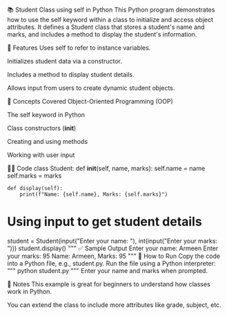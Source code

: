 📚 Student Class using self in Python
This Python program demonstrates how to use the self keyword within a class to initialize and access object attributes. It defines a Student class that stores a student's name and marks, and includes a method to display the student's information.

🧾 Features
Uses self to refer to instance variables.

Initializes student data via a constructor.

Includes a method to display student details.

Allows input from users to create dynamic student objects.

🧠 Concepts Covered
Object-Oriented Programming (OOP)

The self keyword in Python

Class constructors (__init__)

Creating and using methods

Working with user input

🧑‍💻 Code
class Student:
    def __init__(self, name, marks):
        self.name = name
        self.marks = marks

    def display(self):
        print(f"Name: {self.name}, Marks: {self.marks}")

# Using input to get student details
student = Student(input("Enter your name: "), int(input("Enter your marks: ")))
student.display()
"""
✅ Sample Output
Enter your name: Armeen 
Enter your marks: 95
Name: Armeen, Marks: 95
"""
📂 How to Run
Copy the code into a Python file, e.g., student.py.
Run the file using a Python interpreter:
"""
python student.py
"""
Enter your name and marks when prompted.


📌 Notes
This example is great for beginners to understand how classes work in Python.

You can extend the class to include more attributes like grade, subject, etc.